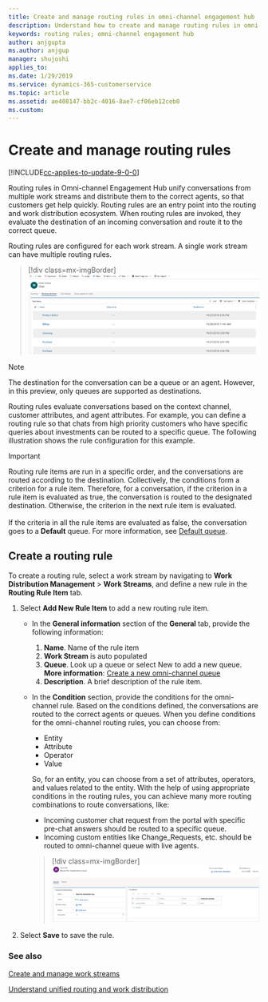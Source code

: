 ```yaml
---
title: Create and manage routing rules in omni-channel engagement hub | MicrosoftDocs
description: Understand how to create and manage routing rules in omni-channel engagement hub
keywords: routing rules; omni-channel engagement hub
author: anjgupta
ms.author: anjgup
manager: shujoshi
applies_to: 
ms.date: 1/29/2019
ms.service: dynamics-365-customerservice
ms.topic: article
ms.assetid: ae408147-bb2c-4016-8ae7-cf06eb12ceb0
ms.custom: 
---
```

# Create and manage routing rules

[!INCLUDE[cc-applies-to-update-9-0-0](../../includes/cc_applies_to_update_9_0_0.md)]

Routing rules in Omni-channel Engagement Hub unify conversations from multiple work streams and distribute them to the correct agents, so that customers get help quickly. Routing rules are an entry point into the routing and work distribution ecosystem. When routing rules are invoked, they evaluate the destination of an incoming conversation and route it to the correct queue.

Routing rules are configured for each work stream. A single work stream can have multiple routing rules.

> [!div class=mx-imgBorder] 
> ![Routing rules](../media/oc-routing-rules.png)

> [!NOTE]
> The destination for the conversation can be a queue or an agent. However, in this preview, only queues are supported as destinations.

Routing rules evaluate conversations based on the context channel, customer attributes, and agent attributes. For example, you can define a routing rule so that chats from high priority customers who have specific queries about investments can be routed to a specific queue. The following illustration shows the rule configuration for this example.

> [!IMPORTANT]
> Routing rule items are run in a specific order, and the conversations are routed according to the destination. Collectively, the conditions form a criterion for a rule item. Therefore, for a conversation, if the criterion in a rule item is evaluated as true, the conversation is routed to the designated destination. Otherwise, the criterion in the next rule item is evaluated. </br> </br> If the criteria in all the rule items are evaluated as false, the conversation goes to a **Default** queue. For more information, see [Default queue](queues-omni-channel.md#default-queue).

## Create a routing rule
To create a routing rule, select a work stream by navigating to **Work Distribution Management** > **Work Streams**, and define a new rule in the **Routing Rule Item** tab.

1. Select **Add New Rule Item** to add a new routing rule item.  
    - In the **General information** section of the **General** tab, provide the following information: 
      1. **Name**. Name of the rule item
      2. **Work Stream** is auto populated
      3. **Queue**. Look up a queue or select New to add a new queue. </br> **More information**: [Create a new omni-channel queue](queues-omni-channel.md#create-a-new-omni-channel-queue)
      4. **Description**. A brief description of the rule item.
              
    - In the **Condition** section, provide the conditions for the omni-channel rule. Based on the conditions defined, the conversations are routed to the correct agents or queues. When you define conditions for the omni-channel routing rules, you can choose from:
        - Entity
        - Attribute
        - Operator
        - Value

       So, for an entity, you can choose from a set of attributes, operators, and values related to the entity. 
       With the help of using appropriate conditions in the routing rules, you can achieve many more routing combinations to route conversations, like:
         - Incoming customer chat request from the portal with specific pre-chat answers should be routed to a specific queue.
         - Incoming custom entities like Change_Requests, etc. should be routed to omni-channel queue with live agents.

       > [!div class=mx-imgBorder]
       > ![Configured rule](../media/configured-rule.png)

2. Select **Save** to save the rule.

### See also

[Create and manage work streams](create-work-streams.md)

[Understand unified routing and work distribution](unified-routing-work-distribution.md)
